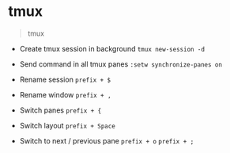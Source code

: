 # tmux

> tmux

- Create tmux session in background
`tmux new-session -d`

- Send command in all tmux panes
`:setw synchronize-panes on`

- Rename session
`prefix + $`

- Rename window
`prefix + ,`

- Switch panes
`prefix + {`

- Switch layout
`prefix + Space`

- Switch to next / previous pane
`prefix + o`
`prefix + ;`
